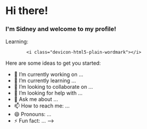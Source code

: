 <h1>Hi there!</h1>
<h3>I'm Sidney and welcome to my profile!</h3>

Learning:

            <i class="devicon-html5-plain-wordmark"></i>
          
            
          

Here are some ideas to get you started:

- 🔭 I’m currently working on ...
- 🌱 I’m currently learning ...
- 👯 I’m looking to collaborate on ...
- 🤔 I’m looking for help with ...
- 💬 Ask me about ...
- 📫 How to reach me: ...
- 😄 Pronouns: ...
- ⚡ Fun fact: ...
-->
